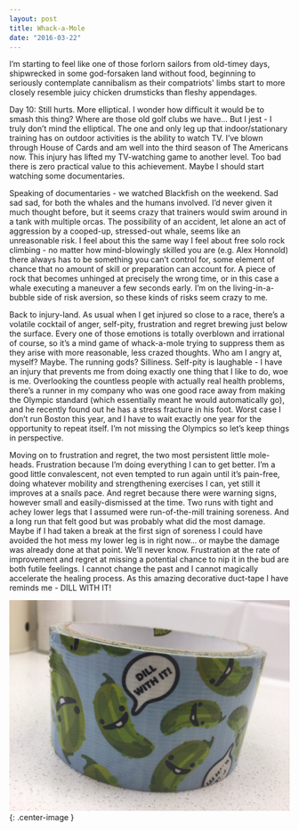 ```yaml
---
layout: post
title: Whack-a-Mole
date: "2016-03-22"
---
```


I’m starting to feel like one of those forlorn sailors from old-timey days, shipwrecked in some god-forsaken land without food, beginning to seriously contemplate cannibalism as their compatriots' limbs start to more closely resemble juicy chicken drumsticks than fleshy appendages. 

Day 10: Still hurts. More elliptical. I wonder how difficult it would be to smash this thing? Where are those old golf clubs we have… But I jest - I truly don’t mind the elliptical. The one and only leg up that indoor/stationary training has on outdoor activities is the ability to watch TV. I’ve blown through House of Cards and am well into the third season of The Americans now. This injury has lifted my TV-watching game to another level. Too bad there is zero practical value to this achievement. Maybe I should start watching some documentaries.

Speaking of documentaries - we watched Blackfish on the weekend. Sad sad sad, for both the whales and the humans involved. I’d never given it much thought before, but it seems crazy that trainers would swim around in a tank with multiple orcas. The possibility of an accident, let alone an act of aggression by a cooped-up, stressed-out whale, seems like an unreasonable risk. I feel about this the same way I feel about free solo rock climbing - no matter how mind-blowingly skilled you are (e.g. Alex Honnold) there always has to be something you can’t control for, some element of chance that no amount of skill or preparation can account for. A piece of rock that becomes unhinged at precisely the wrong time, or in this case a whale executing a maneuver a few seconds early. I’m on the living-in-a-bubble side of risk aversion, so these kinds of risks seem crazy to me. 

Back to injury-land. As usual when I get injured so close to a race, there’s a volatile cocktail of anger, self-pity, frustration and regret brewing just below the surface. Every one of those emotions is totally overblown and irrational of course, so it’s a mind game of whack-a-mole trying to suppress them as they arise with more reasonable, less crazed thoughts. Who am I angry at, myself? Maybe. The running gods? Silliness. Self-pity is laughable - I have an injury that prevents me from doing exactly one thing that I like to do, woe is me. Overlooking the countless people with actually real health problems, there’s a runner in my company who was one good race away from making the Olympic standard (which essentially meant he would automatically go), and he recently found out he has a stress fracture in his foot. Worst case I don’t run Boston this year, and I have to wait exactly one year for the opportunity to repeat itself. I’m not missing the Olympics so let’s keep things in perspective. 

Moving on to frustration and regret, the two most persistent little mole-heads. Frustration because I’m doing everything I can to get better. I’m a good little convalescent, not even tempted to run again until it’s pain-free, doing whatever mobility and strengthening exercises I can, yet still it improves at a snails pace. And regret because there were warning signs, however small and easily-dismissed at the time. Two runs with tight and achey lower legs that I assumed were run-of-the-mill training soreness. And a long run that felt good but was probably what did the most damage. Maybe if I had taken a break at the first sign of soreness I could have avoided the hot mess my lower leg is in right now… or maybe the damage was already done at that point. We’ll never know. Frustration at the rate of improvement and regret at missing a potential chance to nip it in the bud are both futile feelings. I cannot change the past and I cannot magically accelerate the healing process. As this amazing decorative duct-tape I have reminds me - DILL WITH IT!

![Dill with it!](/assets/dill.jpg){: .center-image }